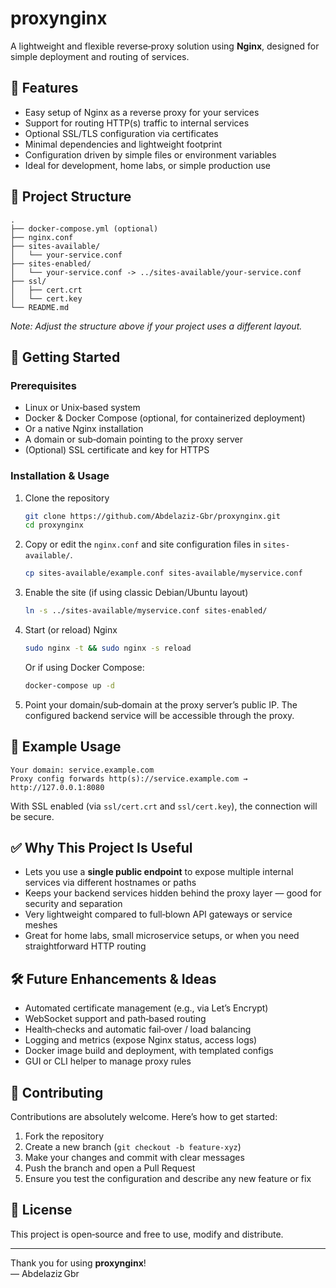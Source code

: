 # proxynginx

A lightweight and flexible reverse‑proxy solution using **Nginx**, designed for simple deployment and routing of services.

## 🧰 Features

- Easy setup of Nginx as a reverse proxy for your services  
- Support for routing HTTP(s) traffic to internal services  
- Optional SSL/TLS configuration via certificates  
- Minimal dependencies and lightweight footprint  
- Configuration driven by simple files or environment variables  
- Ideal for development, home labs, or simple production use  

## 📂 Project Structure

```
.
├── docker-compose.yml (optional)
├── nginx.conf
├── sites-available/
│   └── your-service.conf
├── sites-enabled/
│   └── your-service.conf -> ../sites-available/your-service.conf
├── ssl/
│   ├── cert.crt
│   └── cert.key
└── README.md
```

*Note: Adjust the structure above if your project uses a different layout.*

## 🚀 Getting Started

### Prerequisites  
- Linux or Unix‑based system  
- Docker & Docker Compose (optional, for containerized deployment)  
- Or a native Nginx installation  
- A domain or sub‑domain pointing to the proxy server  
- (Optional) SSL certificate and key for HTTPS  

### Installation & Usage  
1. Clone the repository  
   ```bash
   git clone https://github.com/Abdelaziz-Gbr/proxynginx.git
   cd proxynginx
   ```

2. Copy or edit the `nginx.conf` and site configuration files in `sites-available/`.  
   ```bash
   cp sites-available/example.conf sites-available/myservice.conf
   ```

3. Enable the site (if using classic Debian/Ubuntu layout)  
   ```bash
   ln -s ../sites-available/myservice.conf sites-enabled/
   ```

4. Start (or reload) Nginx  
   ```bash
   sudo nginx -t && sudo nginx -s reload
   ```

   Or if using Docker Compose:  
   ```bash
   docker-compose up -d
   ```

5. Point your domain/sub‑domain at the proxy server’s public IP. The configured backend service will be accessible through the proxy.

## 🧪 Example Usage

```text
Your domain: service.example.com  
Proxy config forwards http(s)://service.example.com → http://127.0.0.1:8080  
```

With SSL enabled (via `ssl/cert.crt` and `ssl/cert.key`), the connection will be secure.

## ✅ Why This Project Is Useful

- Lets you use a **single public endpoint** to expose multiple internal services via different hostnames or paths  
- Keeps your backend services hidden behind the proxy layer — good for security and separation  
- Very lightweight compared to full‑blown API gateways or service meshes  
- Great for home labs, small microservice setups, or when you need straightforward HTTP routing  

## 🛠️ Future Enhancements & Ideas

- Automated certificate management (e.g., via Let’s Encrypt)  
- WebSocket support and path‑based routing  
- Health‑checks and automatic fail‑over / load balancing  
- Logging and metrics (expose Nginx status, access logs)  
- Docker image build and deployment, with templated configs  
- GUI or CLI helper to manage proxy rules  

## 👥 Contributing

Contributions are absolutely welcome. Here’s how to get started:

1. Fork the repository  
2. Create a new branch (`git checkout -b feature-xyz`)  
3. Make your changes and commit with clear messages  
4. Push the branch and open a Pull Request  
5. Ensure you test the configuration and describe any new feature or fix  

## 📄 License

This project is open‑source and free to use, modify and distribute.

---

Thank you for using **proxynginx**!  
— Abdelaziz Gbr
